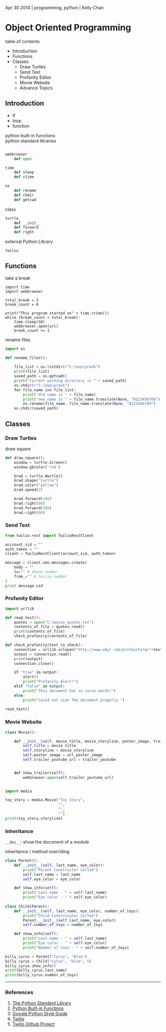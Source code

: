 Apr 30 2014 | programming, python | Kelly Chan
# Object Oriented Programming

table of contents
- Introduction
- Functions
- Classes
    - Draw Turtles
    - Send Text
    - Profanity Editor
    - Movie Website
    - Advance Topics

## Introduction

- if
- loop
- function

python built-in functions  
python standard libraries
```python

webbrowser
    def open

time
    def sleep
    def ctime

os
    def rename
    def chdir
    def getcwd
```
class
```python
turtle
    def __init__
    def forward
    def right
```
external Python Library
```python
twilio
```

## Functions

take a break
```
import time
import webbrowser

total_break = 3
break_count = 0

print("This program started on" + time.ctime())
while (break_count < total_break):
    time.sleep(10)
    webbrowser.open(url)
    break_count += 1
```

rename files
```python
import os

def rename_files():
    
    file_list = os.listdir(r"C:\oop\prank")
    print(file_list)
    saved_path = os.getcwd()
    print("Current working directory is " + saved_path)
    os.chdir(r"C:\oop\prank")
    for file_name inn file_list:
        print("Old name is " + file_name)
        print("new name is " + file_name.translate(None, "0123456789"))
        os.rename(file_name, file_name.translate(None, "0123456789")
    os.chdir(saved_path)
```

## Classes

### Draw Turtles

draw square
```python
def draw_square():
    window = turtle.Screen()
    window.gbcolor('red')

    brad = turtle.Wartle()
    brad.shape("turtle")
    brad.color("yellow")
    brad.speed(2)

    brad.forward(100)
    brad.right(90)
    brad.forward(300)
    brad.right(90)
```

### Send Text
```python
from twilio.rest import TwilioRestClient

acccount_sid = ""
auth_token = ""
client = TwilioRestClient(account_sid, auth_token)

message = client.sms.messages.create(
    body = ""
    to="" # phone number
    from_="" # twilio number
)
print message.sid
```

### Profanity Editor

```python
import urllib

def read_text():
    quotes = open("C:\movie_quotes.txt")
    contents_of_file = quotes.read()
    print(contents_of_file)
    check_profanity(contents_of_file)

def check_profanity(text_to_check):
    connection = urllib.urlopen("http://www.wdyl.com/profanity?q="+text_to_check)
    output = connection.read()
    print(output)
    connection.close()

    if "true" in output:
        alert()
        print("Profanity Alert!")
    elif "false" in output:
        print("This document has no curse words!")
    else:
        print("Could not scan the document properly.")
        
read_text()
```

### Movie Website

```python
class Movie():

    def __init__(self, movie_title, movie_storyline, poster_image, trailer_youtube):
        self.title = movie_title
        self.storyline = movie_storyline
        self.poster_image = url_poster_image
        self.trailer_youtube_url = trailer_youtube


    def show_trailer(self):
        webbrowser.open(self.trailer_youtube_url)
        

import media

toy_story = media.Movie("Toy Story", 
                        "",
                        "", 
                        "")
print(toy_story.storyline)
```

### Inheritance

`__doc__`: show the document of a module  

inheritance / method overriding
```python
class Parent():
    def __init__(self, last_name, eye_color):
        print("Parent Constructor Called")
        self.last_name = last_name
        self.eye_color = eye_color

    def show_info(self):
        print("Last name - " + self.last_name)
        print("Eye color - " + self.eye_color)
        
class Child(Parent):
    def __init__(self, last_name, eye_color, number_of_toys):
        print("Child Construcutor Called")
        Parent.__init__(self.last_name, eye_color)
        self.number_of_toys = number_of_toys

    def show_info(self):
        print("Last name - " + self.last_name)
        print("Eye color - " + self.eye_color)
        print("Number of toys - " + self.number_of_toys)   

billy_cyrus = Parent("Cyrus", "blue")
billy_cyrus = Child("Cyrus", "blue", 5)
billy_cyrus.show_info()
print(billy_cyrus.last_name)
print(billy_cyrus.number_of_toys)
```

---
### References
1. [The Python Standard Library](https://docs.python.org/2.7/library/)
2. [Python Built-in Functions](https://docs.python.org/2/library/functions.html)
3. [Google Python Style Guide](http://google-styleguide.googlecode.com/svn/trunk/pyguide.html)
4. [Twilio](http://www.twilio.com/)
5. [Twilio Github Project](https://github.com/twilio/twilio-python)
